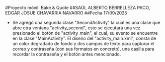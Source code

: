 #Proyecto móvil: Bake & Quote
##SAÚL ALBERTO BERRELLEZA PACO, EDGAR JOSUE CHAVARRIA NAVARRO
##Fecha 17/09/2025
* Se agregó una segunda clase "SecondActivity" la cual es una clase que abre otra ventana "activity_second", esto se ejecutará una vez presionado el botón de "activity_main", el cual, su evento se encuentre en la clase "MainActivity". El diseño del "activity_main.xml", consta de un color degradado de fondo y dos campos de texto para capturar el correo y contraseña (con sus formatos en concreto), una casilla para recordar la contraseña y el botón antes mencionado.
